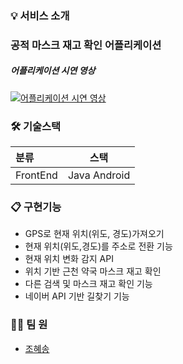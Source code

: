 

### 💡 서비스 소개

 ### 공적 마스크 재고 확인 어플리케이션 
 
 ##### 어플리케이션 시연 영상
 
 [![어플리케이션 시연 영상](https://img.youtube.com/vi/Qwh-9c3KmgE/0.jpg)](https://www.youtube.com/watch?v=Qwh-9c3KmgE) 

### 🛠 기술스택
 |   분류  |  스택 |
  |:--------|--------|
  |FrontEnd | Java Android   |


 
 ### 📋 구현기능 
 
- GPS로 현재 위치(위도, 경도)가져오기
- 현재 위치(위도,경도)를 주소로 전환 기능
- 현재 위치 변화 감지 API
- 위치 기반 근천 약국 마스크 재고 확인
- 다른 검색 및 마스크 재고 확인 기능
- 네이버 API 기반 길찾기 기능

### 👫🏻 팀 원

- [조혜송](https://github.com/SpaciousKitchen) 



